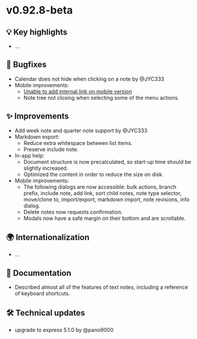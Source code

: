 # v0.92.8-beta
## 💡 Key highlights

*   …

## 🐞 Bugfixes

*   Calendar does not hide when clicking on a note by @JYC333
*   Mobile improvements:
    *   [Unable to add internal link on mobile version](https://github.com/TriliumNext/Notes/issues/1677)
    *   Note tree not closing when selecting some of the menu actions.    

## ✨ Improvements

*   Add week note and quarter note support by @JYC333
*   Markdown export:
    *   Reduce extra whitespace between list items.
    *   Preserve include note.
*   In-app help:
    *   Document structure is now precalculated, so start-up time should be slightly increased.
    *   Optimized the content in order to reduce the size on disk.
*   Mobile improvements:
    *   The following dialogs are now accessible: bulk actions, branch prefix, include note, add link, sort child notes, note type selector, move/clone to, import/export, markdown import, note revisions, info dialog.
    *   Delete notes now requests confirmation.
    *   Modals now have a safe margin on their bottom and are scrollable.

## 🌍 Internationalization

*   …

## 📖 Documentation

*   Described almost all of the features of text notes, including a reference of keyboard shortcuts.

## 🛠️ Technical updates

*   upgrade to express 5.1.0 by @pano9000